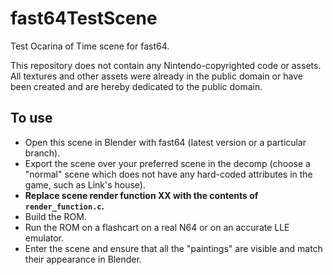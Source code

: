 # fast64TestScene

Test Ocarina of Time scene for fast64.

This repository does not contain any Nintendo-copyrighted code or assets. All
textures and other assets were already in the public domain or have been created
and are hereby dedicated to the public domain.

## To use

- Open this scene in Blender with fast64 (latest version or a particular branch).
- Export the scene over your preferred scene in the decomp (choose a "normal"
  scene which does not have any hard-coded attributes in the game, such as
  Link's house).
- **Replace scene render function XX with the contents of `render_function.c`.**
- Build the ROM.
- Run the ROM on a flashcart on a real N64 or on an accurate LLE emulator.
- Enter the scene and ensure that all the "paintings" are visible and match
  their appearance in Blender.
